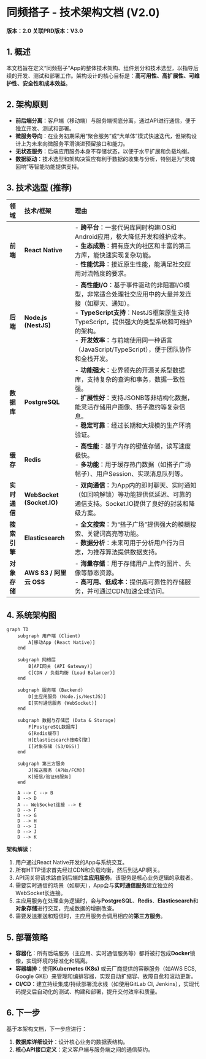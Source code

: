 # 同频搭子 - 技术架构文档 (V2.0)

**版本：2.0**
**关联PRD版本：V3.0**

## 1. 概述

本文档旨在定义“同频搭子”App的整体技术架构、组件划分和技术选型，以指导后续的开发、测试和部署工作。架构设计的核心目标是：**高可用性、高扩展性、可维护性、安全性和成本效益**。

## 2. 架构原则

- **前后端分离**：客户端（移动端）与服务端彻底分离，通过API进行通信，便于独立开发、测试和部署。
- **微服务导向**：在业务初期采用“聚合服务”或“大单体”模式快速迭代，但架构设计上为未来向微服务平滑演进预留接口和能力。
- **无状态服务**：后端应用服务本身不存储状态，以便于水平扩展和负载均衡。
- **数据驱动**：技术选型和架构决策应有利于数据的收集与分析，特别是为“灵魂回响”等智能功能提供支持。

## 3. 技术选型 (推荐)

| 领域       | 技术/框架         | 理由                                                                                                             |
| :--------- | :---------------- | :--------------------------------------------------------------------------------------------------------------- |
| **前端**   | **React Native**  | - **跨平台**：一套代码库同时构建iOS和Android应用，极大降低开发和维护成本。<br>- **生态成熟**：拥有庞大的社区和丰富的第三方库，能快速实现复杂功能。<br>- **性能优异**：接近原生性能，能满足社交应用对流畅度的要求。                                   |
| **后端**   | **Node.js (NestJS)** | - **高性能I/O**：基于事件驱动的非阻塞I/O模型，非常适合处理社交应用中的大量并发连接（如聊天、通知）。<br>- **TypeScript支持**：NestJS框架原生支持TypeScript，提供强大的类型系统和可维护的架构。<br>- **开发效率**：与前端使用同一种语言（JavaScript/TypeScript），便于团队协作和全栈开发。 |
| **数据库** | **PostgreSQL**    | - **功能强大**：业界领先的开源关系型数据库，支持复杂的查询和事务，数据一致性强。<br>- **扩展性好**：支持JSONB等非结构化数据，能灵活存储用户画像、搭子邀约等复杂信息。<br>- **稳定可靠**：经过长期和大规模的生产环境验证。                                               |
| **缓存**   | **Redis**         | - **高性能**：基于内存的键值存储，读写速度极快。<br>- **多功能**：用于缓存热门数据（如搭子广场帖子）、用户Session、实现消息队列等。                               |
| **实时通信**| **WebSocket (Socket.IO)** | - **双向通信**：为App内的即时聊天、实时通知（如回响解锁）等功能提供低延迟、可靠的通信支持。Socket.IO提供了良好的封装和降级方案。 |
| **搜索引擎**| **Elasticsearch** | - **全文搜索**：为“搭子广场”提供强大的模糊搜索、关键词高亮等功能。<br>- **数据分析**：未来可用于分析用户行为日志，为推荐算法提供数据支持。                                   |
| **对象存储**| **AWS S3 / 阿里云 OSS** | - **海量存储**：用于存储用户上传的图片、头像等静态资源。<br>- **高可用、低成本**：提供高可靠性的存储服务，并可通过CDN加速全球访问。                                     |

## 4. 系统架构图

```mermaid
graph TD
    subgraph 用户端 (Client)
        A[移动App (React Native)]
    end

    subgraph 网络层
        B[API网关 (API Gateway)]
        C[CDN / 负载均衡 (Load Balancer)]
    end

    subgraph 服务端 (Backend)
        D[主应用服务 (Node.js/NestJS)]
        E[实时通信服务 (WebSocket)]
    end

    subgraph 数据与存储层 (Data & Storage)
        F[PostgreSQL数据库]
        G[Redis缓存]
        H[Elasticsearch搜索引擎]
        I[对象存储 (S3/OSS)]
    end

    subgraph 第三方服务
        J[推送服务 (APNs/FCM)]
        K[短信/验证码服务]
    end

    A --> C --> B
    B --> D
    A -- WebSocket连接 --> E
    D --> F
    D --> G
    D --> H
    D --> I
    D --> J
    D --> K
```

**架构解读**：
1.  用户通过React Native开发的App与系统交互。
2.  所有HTTP请求首先经过CDN和负载均衡，然后到达API网关。
3.  API网关将请求路由到后端的**主应用服务**。该服务是核心业务逻辑的承载者。
4.  需要实时通信的场景（如聊天），App会与**实时通信服务**建立独立的WebSocket长连接。
5.  主应用服务在处理业务逻辑时，会与**PostgreSQL**、**Redis**、**Elasticsearch**和**对象存储**进行交互，完成数据的增删改查。
6.  需要发送推送和短信时，主应用服务会调用相应的**第三方服务**。

## 5. 部署策略

- **容器化**：所有后端服务（主应用、实时通信服务等）都将被打包成**Docker**镜像，实现环境的标准化和隔离。
- **容器编排**：使用**Kubernetes (K8s)** 或云厂商提供的容器服务（如AWS ECS, Google GKE）来管理和编排容器，实现自动扩缩容、故障自愈和滚动更新。
- **CI/CD**：建立持续集成/持续部署流水线（如使用GitLab CI, Jenkins），实现代码提交后自动化的测试、构建和部署，提升交付效率和质量。

## 6. 下一步

基于本架构文档，下一步应进行：
1.  **数据库详细设计**：设计核心业务的数据表结构。
2.  **核心API接口定义**：定义客户端与服务端之间的通信契约。
